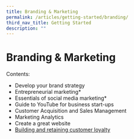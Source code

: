 ```yaml
---
title: Branding & Marketing
permalink: /articles/getting-started/branding/
third_nav_title: Getting Started
description: ""
---
```

# Branding & Marketing
Contents:
* Develop your brand strategy
* Entrepreneurial marketing*
* Essentials of social media marketing*
* Guide to YouTube for business start-ups
* Customer Acquisition and Sales Management
* Marketing Analytics
* Create a great website
* [Building and retaining customer loyalty](/articles/getting-started/branding/customer-loyalty/)